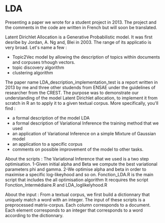# LDA
Presenting a paper we wrote for a student project in 2013. 
The project and the comments in the code are written in French but will soon be translated.

Latent Dirichlet Allocation is a Generative Probabilistic model. It was first desribe by Jordan, A. Ng and, Blei in 2003.
The range of its applicatio is very broad. Let's name a few :
- Topic2Vec model by allowing the description of topics within documents and corpuses trhough vectors.
- topic discovery algorithm
- clustering algorithm 

The paper name LDA_description_implementation_test is a report written in 2013 by me and three other studends from ENSAE under the guidelines of researcher from the CREST.
The purpose was to demonstrate our understanding of the model Latent Dirichlet allocation, to implement it from scratch in R an to apply it to a given textual corpus. 
More specifically, you'll find :
- a formal description of the model LDA
- a formal description of Variational Inference the training method that we used 
- an application of Variational Inference on a simple Mixture of Gaussian model 
- an application to a specific corpus
- comments on possible improvement of the model to other tasks.

About the scripts : 
The Variational Inference that we used is a two step optimisation. 
1-Given initial alpha and Beta we compute the best variational parameters phi and gamma.
2-We optimise alpha and beta in order to maximise a specific log-likeyhood
and so on.
Fonction_LDA.R is the main script that includes the all optimisation algorithm
It recquires the script Fonction_Intermédiaire.R and LDA_loglikelyhood.R

About the input : 
From a textual corpus, we first build a dictionnary that uniquely match a word with an integer.
The input of these scripts is a preprocessed matrix-corpus. Each column corresponds to a document. Each element corresponds to an integer that corresponds to a word according to the dictionnary.
